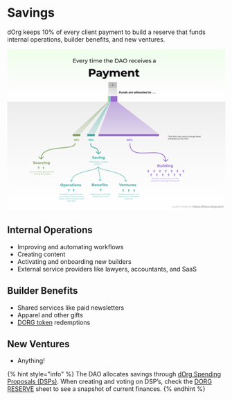 # Savings

dOrg keeps 10% of every client payment to build a reserve that funds internal operations, builder benefits, and new ventures.

![](../.gitbook/assets/value-flow%20%281%29%20%281%29.png)

## Internal Operations

* Improving and automating workflows
* Creating content
* Activating and onboarding new builders
* External service providers like lawyers, accountants, and SaaS

## Builder Benefits

* Shared services like paid newsletters
* Apparel and other gifts
* [DORG token](rep-and-tokens.md#dorg-tokens) redemptions

## New Ventures

* Anything!

{% hint style="info" %}
The DAO allocates savings through [dOrg Spending Proposals \(DSPs\)](https://github.com/dOrgTech/Ops/tree/master/proposals). When creating and voting on DSP’s, check the [DORG RESERVE](https://docs.google.com/spreadsheets/d/1mwYhzTNXSytzVtACZLu1V_EVTfjPKhGfHu-KhnBFESk/edit#gid=846347915) sheet to see a snapshot of current finances.
{% endhint %}

